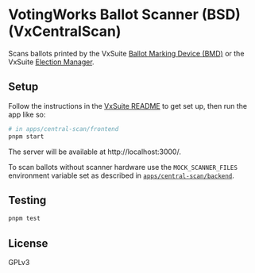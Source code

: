 # VotingWorks Ballot Scanner (BSD) (VxCentralScan)

Scans ballots printed by the VxSuite [Ballot Marking Device (BMD)](../mark) or
the VxSuite [Election Manager](../admin).

## Setup

Follow the instructions in the [VxSuite README](../../../README.md) to get set
up, then run the app like so:

```sh
# in apps/central-scan/frontend
pnpm start
```

The server will be available at http://localhost:3000/.

To scan ballots without scanner hardware use the `MOCK_SCANNER_FILES`
environment variable set as described in
[`apps/central-scan/backend`](../../backend).

## Testing

```sh
pnpm test
```

## License

GPLv3
